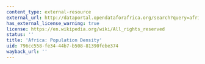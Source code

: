 ```yaml
---
content_type: external-resource
external_url: http://dataportal.opendataforafrica.org/search?query=africa%20population%20density&scope=term1&term=Population%20density&tab=term
has_external_license_warning: true
license: https://en.wikipedia.org/wiki/All_rights_reserved
status: ''
title: 'Africa: Population Density'
uid: 796cc558-fe34-44b7-b508-81390febe374
wayback_url: ''
---
```

